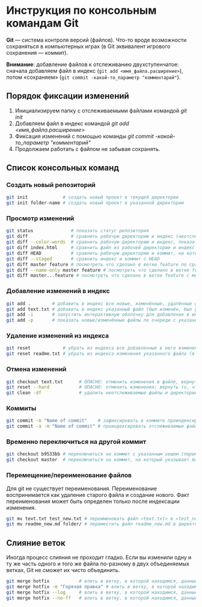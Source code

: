 # Инструкция по консольным командам Git

**Git** — система контроля версий (файлов). Что-то вроде возможности сохраняться в компьютерных играх (в Git эквивалент игрового сохранения — коммит).

 **Внимание**: добавление файлов к отслеживанию двухступенчатое: сначала добавляем файл в индекс (`git add <имя_файла.расширение>`), потом «сохраняем» (`git commit -какой-то_параметр "комментарий"`).

 ## Порядок фиксации изменений
 1. Инициализируем папку с отслеживаемыми файлами командой *git init*
 2. Добавляем файл в индекс командой *git add <имя_файла.расширение>*
 3. Фиксация изменений с помощью команды *git commit -какой-то_параметр "комментарий"*
 4. Продолжаем работать с файлом не забывая сохранять.

 ## Список консольных команд
 ### Создать новый репозиторий
 ``` bash
git init             # создать новый проект в текущей директории
git init folder-name # создать новый проект в указанной директории
```
### Просмотр изменений

``` bash
git status              # показать статус репозитория
git diff                # сравнить рабочую директорию и индекс (неотслеживаемые файлы ИГНОРИРУЮТСЯ)
git diff --color-words  # сравнить рабочую директорию и индекс, показать отличия в словах (неотслеживаемые файлы ИГНОРИРУЮТСЯ)
git diff index.html     # сравнить файл из рабочей директории и индекс
git diff HEAD           # сравнить рабочую директорию и коммит, на который указывает HEAD (неотслеживаемые файлы ИГНОРИРУЮТСЯ)
git diff --staged       # сравнить индекс и коммит с HEAD
git diff master feature # посмотреть что сделано в ветке feature по сравнению с веткой master
git diff --name-only master feature # посмотреть что сделано в ветке feature по сравнению с веткой master, показать только имена файлов
git diff master...feature # посмотреть что сделано в ветке feature с момента (коммита) расхождения с master
```
### Добавление изменений в индекс

``` bash
git add .        # добавить в индекс все новые, изменённые, удалённые файлы из текущей директории и её поддиректорий
git add text.txt # добавить в индекс указанный файл (был изменён, был удалён или это новый файл)
git add -i       # запустить интерактивную оболочку для добавления в индекс только выбранных файлов
git add -p       # показать новые/изменённые файлы по очереди с указанием их изменений и вопросом об отслеживании/индексировании
```
### Удаление изменений из индекса

``` bash
git reset            # убрать из индекса все добавленные в него изменения (в рабочей директории все изменения сохранятся), антипод git add
git reset readme.txt # убрать из индекса изменения указанного файла (в рабочей директории изменения сохранятся)
```
### Отмена изменений

``` bash
git checkout text.txt      # ОПАСНО: отменить изменения в файле, вернуть состояние файла, имеющееся в индексе
git reset --hard           # ОПАСНО: отменить изменения; вернуть то, что в коммите, на который указывает HEAD (незакомиченные изменения удалены из индекса и из рабочей директории, неотслеживаемые файлы останутся на месте)
git clean -df              # удалить неотслеживаемые файлы и директории
```
### Коммиты

``` bash
git commit -m "Name of commit"    # зафиксировать в коммите проиндексированные изменения (закоммитить), добавить сообщение
git commit -a -m "Name of commit" # проиндексировать отслеживаемые файлы (ТОЛЬКО отслеживаемые, но НЕ новые файлы) и закоммитить, добавить сообщение
```
### Временно переключиться на другой коммит

``` bash
git checkout b9533bb # переключиться на коммит с указанным хешем (переместить HEAD на указанный коммит, рабочую директорию вернуть к состоянию, на момент этого коммита)
git checkout master  # переключиться на коммит, на который указывает master (переместить HEAD на коммит, на который указывает master, рабочую директорию вернуть к состоянию на момент этого коммита)
```
### Перемещение/переименование файлов

Для git не существует переименования. Переименование воспринимается как удаление старого файла и создание нового. Факт переименования может быть определен только после индексации изменения.

``` bash
git mv text.txt test_new.txt # переименовать файл «text.txt» в «test_new.txt» и проиндексировать это изменение
git mv readme_new.md folder/ # переместить файл readme_new.md в директорию folder/ (должна существовать) и проиндексировать это изменение
```
## Слияние веток
Иногда процесс слияния не проходит гладко. Если вы изменили одну и ту же часть одного и того же файла по-разному в двух объединяемых ветках, Git не сможет их чисто объединить.
``` bash
git merge hotfix           # влить в ветку, в которой находимся, данные из ветки hotfix
git merge hotfix -m "Горячая правка" # влить в ветку, в которой находимся, данные из ветки hotfix (указано сообщение коммита слияния)
git merge hotfix --log     # влить в ветку, в которой находимся, данные из ветки hotfix, показать редактор описания коммита, добавить в него сообщения вливаемых коммитов
git merge hotfix --no-ff   # влить в ветку, в которой находимся, данные из ветки hotfix, запретить простой сдвиг указателя, изменения из hotfix «останутся» в ней, а в активной ветке появится только коммит слияния
```